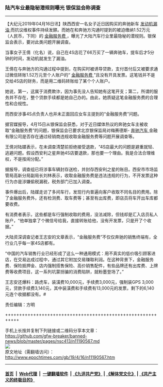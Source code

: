 ### 陆汽车业最隐秘潜规则曝光 银保监会称调查
------------------------

<p>
 【大纪元2019年04月16日讯】陕西西安一名女子近日因购买的奔驰新车
 <a href="http://www.epochtimes.com/gb/tag/%E5%8F%91%E5%8A%A8%E6%9C%BA%E6%BC%8F%E6%B2%B9.html">
  发动机漏油
 </a>
 而抗议维权事件持续发酵。而她在和奔驰方沟通时提到的被迫缴纳1.52万元（人民币，下同）的
 <a href="http://www.epochtimes.com/gb/tag/%E9%87%91%E8%9E%8D%E6%9C%8D%E5%8A%A1%E8%B4%B9.html">
  金融服务费
 </a>
 ，曝光了大陆汽车行业里最隐秘的潜规则。银保监会表示，要对此类问题开展调查。
</p>
<p>
 当事女子王倩（化名）说，自己在4S店花了66万买了一辆奔驰车，提车后才5分钟的时间，发动机就发生了漏油。
</p>
<p>
 王倩在与奔驰方的沟通过程中提到，在购买时被诱导贷款，支付首付后又被要求通过微信转账1.52万元至个人账户的“
 <a href="http://www.epochtimes.com/gb/tag/%E9%87%91%E8%9E%8D%E6%9C%8D%E5%8A%A1%E8%B4%B9.html">
  金融服务费
 </a>
 ”且没有开具发票。这笔钱并不是交给4S店的财务，而是用二维码转账给了某个个人账户。
</p>
<p>
 她说，第一，这属于消费欺诈，因为事先没人告知她有这笔开支；第二，所谓的服务并不存在，整个贷款手续都是她自己办的。由此，她质疑这笔金融服务费的合理性和合规性。
</p>
<p>
 而西安涉事4S点负责人也并未正面回应女车主提到的“金融服务费”问题。
</p>
<p>
 据官媒报导，4月15日从银保监会获悉，对于近日媒体热议的奔驰女车主被收取“金融服务费”的问题，银保监会已要求北京银保监局对梅赛德斯-
 <a href="http://www.epochtimes.com/gb/tag/%E5%A5%94%E9%A9%B0%E6%B1%BD%E8%BD%A6.html">
  奔驰汽车
 </a>
 金融有限公司是否存在通过经销商违规收取金融服务费等问题开展调查等。
</p>
<p>
 王倩对陆媒表示，在未调查清楚前拒绝接受退款，“4S店最大的问题是避重就轻、逃避问题。假设西安利之星奔驰4S店要退款，那也要一个理由。我是合法合理维权，不是按闹分配。”
</p>
<p>
 据报导，调查组已将涉事车辆封存送检，并封存西安利之星的账目。西安市市场监管局高新分局副局长刘林表示，收取金融服务费是违法违规的行为，不开发票这种行为亦是涉嫌偷税漏税，税务部门已加入调查。
</p>
<p>
 事件爆出后，陆媒走访了多间车行，发现行内普遍向客户收取不同名目的费用。除了金融服务费外，还有检测费、取车费等；甚至有出库费，即店员将车开出车库都要收费。
</p>
<p>
 有消费者表示，这些都是车行强制收取的费用，没法减除，但钱却是汇入店员私人账户，“他单独拿了个微信号给我，直接转账给他，没有开发票，只是开了个收据。”
</p>
<p>
 大陆资深调查记者王志安的文章表示，“金融服务费”不仅仅奔驰的销售终端有，全行业几乎每一家4S店都有。
</p>
<p>
 “中国的汽车销售行业已经形成了这么一种通用模式：用不真实的低价吸引顾客进店，在交易达成过程中，通过其它附加交易赚取利润。在这种背景下，金融服务费、保险抵押金、店内强制搭售保险、高价销售配件，有些品牌还有出库费、上牌费等收费项目，这一系列坑蒙拐骗的消费陷阱，就粉墨登场了。”
</p>
<p>
 王志安还爆料：路虎车，装潢费10,000元，手续费3,000元，强制装GPS 3,000元，贷款手续费3,140元，其中装潢费和手续费有13,000元的发票，剩下的6,140元连个收据都没有。#
</p>
<p>
 责任编辑：方明
</p>

+++++++++++++++++++++++++++++++++++++++++++++++++++++++++++<br/><br/>
手机上长按并复制下列链接或二维码分享本文章：<br/>
https://github.com/gfw-breaker/banned-news/blob/master/pages/nsc413/n11190567.md <br/>
<a href='https://github.com/gfw-breaker/banned-news/blob/master/pages/nsc413/n11190567.md'><img src='https://github.com/gfw-breaker/banned-news/blob/master/pages/nsc413/n11190567.md.png'/></a> <br/>
原文地址（需翻墙访问）：http://www.epochtimes.com/gb/19/4/16/n11190567.htm


------------------------
#### [首页](https://github.com/gfw-breaker/banned-news/blob/master/README.md) &nbsp;|&nbsp; [Web代理](https://github.com/labour-camp/helloworld) &nbsp;|&nbsp; [一键翻墙软件](https://github.com/gfw-breaker/nogfw/blob/master/README.md) &nbsp;| [《九评共产党》](https://github.com/gfw-breaker/9ping.md/blob/master/README.md#九评之一评共产党是什么) | [《解体党文化》](https://github.com/gfw-breaker/jtdwh.md/blob/master/README.md) | [《共产主义的终极目的》](https://github.com/gfw-breaker/gczydzjmd.md/blob/master/README.md)

